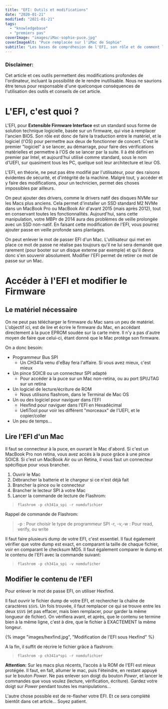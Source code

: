 ```yaml
---
title: "EFI: Outils et modifications"
date: "2020-01-21"
modified: "2021-01-21"
tags:  
  - "knowledgebase"
  - "premiers pas"
coverImage: "images/iMac-sophie-puce.jpg"
coverImageAlt: "Puce remplacée sur l'iMac de Sophie"
subtitle: "Les bases de compréhesion de l'EFI, son rôle et de comment le modifier sans tout casser !"
---
```


### Disclaimer:

Cet article et ces outils permettent des modifications profondes de l'ordinateur, incluant la possibilité de le rendre inutilisable. Nous ne saurions être tenus pour responsable d'une quelconque conséquences de l'utilisation des outils et conseils de cet article.

# L'EFI, c'est quoi ?

L'EFI, pour **Extensible Firmware Interface** est un standard sous forme de  solution technique logicielle, basée sur un firmware, qui vise à remplacer l'ancien BIOS. Son rôle est donc de faire la traduction entre le matériel, et le logiciel (l'OS) pour permettre aux deux de fonctionner de concert. C'est le premier "logiciel" à se lancer, au démarrage, pour faire des vérifications matérielles et permettre à l'OS de se lancer par la suite. Il à été défini en premier par Intel, et aujourd'hui utilisé comme standard, sous le nom d'UEFI, sur quasiment tous les PC, quelque soit leur architecture et leur OS.

L'EFI, en théorie, ne peut pas être modifié par l'utilisateur, pour des raisons évidentes de sécurité, et d'intégrité de la machine. Malgré tout, y accéder et y faire des modifications, pour un technicien, permet des choses impossibles par ailleurs.

On peut ajouter des drivers, comme le drivers natif des disques NVMe sur les Macs plus anciens. Cela permet d'installer un SSD standard M2 NVMe dans un MacBook Pro ou MacBook Air d'avant 2015 (mais après 2012), tout en conservant toutes les fonctionnalités. Aujourd'hui, sans cette manipulation, votre MBPr de 2014 aura des problèmes de veille prolongée avec un SSD non-natif. En faisant cette modification de l'EFI, vous pourrez ajouter passe en veille profonde sans plantages.

On peut enlever le mot de passer EFI d'un Mac. L'utilisateur qui met en place ce mot de passe ne réalise pas toujours qu'il ne lui sera demandé que rarement (pour booter sur un disque externe par exemple) et qu'il devra donc s'en souvenir absolument. Modifier l'EFI permet de retirer ce mot de passe sur un Mac.

# Accéder à l'EFI et modifier le Firmware

## Le matériel nécessaire

On ne peut pas télécharger le firmware du Mac sans un peu de matériel. L'objectif ici, est de lire et écrire le firmware du Mac, en accédant directement à la puce EPROM soudée sur la carte mère. Il n'y a pas d'autre moyen de faire que celui-ci, étant donné que le Mac protège son firmware.

On a donc besoin:

- Programmeur Bus SPI
    - Un CH341a venu d'eBay fera l'affaire. Si vous avez mieux, c'est mieux
- Un pince SOIC8 ou un connecteur SPI adapté
    - Pour accéder à la puce sur un Mac non-retina, ou au port SPI/JTAG sur un retina
- Un logiciel de lecture/écriture de ROM
    - Nous utilisons flashrom, dans le Terminal de Mac OS
- Un ou des logiciel pour naviguer dans l'EFI
    - Hexfind pour naviguer dans l'EFI en Hexadécimal
    - UefiTool pour voir les différent "morceaux" de l'UEFI, et le copier/coller
- Un peu de temps...

## Lire l'EFI d'un Mac

Il faut se connecteur à la puce, en ouvrant le Mac d'abord. Si c'est un MacBook Pro non retina, vous avez accès à la puce grâce à une pince SOIC8. Si c'est un MacBook Air ou un Retina, il vous faut un connecteur spécifique pour vous brancher.

1. Ouvrir le Mac
2. Débrancher la batterie et le chargeur si ce n'est déjà fait
3. Brancher la pince ou le connecteur
4. Brancher le lecteur SPI à votre Mac
5. Lancer la commande de lecture de Flashrom: 
> `flashrom -p ch341a_spi -r nomdufichier`


Rappel de commande de Flashrom:

> -p : Pour choisir le type de programmeur SPI
> -r, -v,-w : Pour read, verify, ou write

Il faut faire plusieurs dump de votre EFI, c'est essentiel. Il faut également vérifier que votre dump est exact, en comparant la taille de chaque fichier, voir en comparant le checksum MD5. Il faut également comparer le dump et le contenu de l'EFI avec la commande suivant:

> `flashrom -p ch341a_spi -v nomduficher`

## Modifier le contenu de l'EFI

Pour enlever le mot de passe EFI, on utiliser Hexfind.

Il faut ouvrir le fichier dump de votre EFI, et rechercher la chaîne de caractères `$SVS`. Un fois trouvée, il faut remplacer ce qui se trouve entre les deux `$SVS` (et pas effacer, mais bien remplacer, pour garder la même longueur de fichier). On vérifiera avant, et après, que le contenu se termine bien à la même ligne, c'est à dire, que le fichier à EXACTEMENT la même longeur.

{% image "images/hexfind.jpg", "Modification de l'EFI sous Hexfind" %}

A la fin, il suffit de récrire le fichier grâce à flashrom:

> `flashrom -p ch341a*spi -r nomdufichier`
        

**Attention:** Sur les macs plus récents, l'accès à la ROM de l'EFI est mieux protégée. Il faut, en fait, allumer le mac, puis l'éteindre, en restant appuyé sur le bouton *Power*. Ne pas enlever son doigt du bouton *Power*, et lancer le commandes que vous voulez (lecture, vérification, écriture). Gardez votre doigt sur *Power* pendant toutes les manipulations...

L'autre chose possible est de re-flasher votre EFI. Et ce sera complété bientôt dans cet article... Soyez patient.